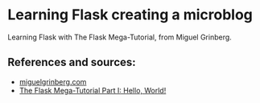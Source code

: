 # Learning Flask creating a microblog

Learning Flask with The Flask Mega-Tutorial, from Miguel Grinberg.

## References and sources:
- [miguelgrinberg.com](https://blog.miguelgrinberg.com/index)
- [The Flask Mega-Tutorial Part I: Hello, World!](https://blog.miguelgrinberg.com/post/the-flask-mega-tutorial-part-i-hello-world)
